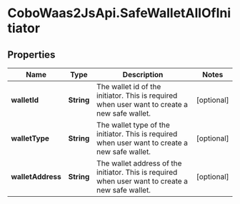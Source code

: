 # CoboWaas2JsApi.SafeWalletAllOfInitiator

## Properties

Name | Type | Description | Notes
------------ | ------------- | ------------- | -------------
**walletId** | **String** | The wallet id of the initiator. This is required when user want to create a new safe wallet. | [optional] 
**walletType** | **String** | The wallet type of the initiator. This is required when user want to create a new safe wallet. | [optional] 
**walletAddress** | **String** | The wallet address of the initiator. This is required when user want to create a new safe wallet. | [optional] 


